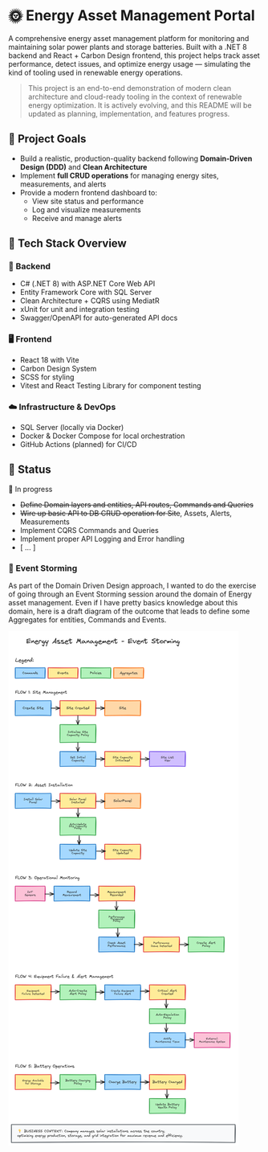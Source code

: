 # 🌞 Energy Asset Management Portal

A comprehensive energy asset management platform for monitoring and maintaining solar power plants and storage batteries. Built with a .NET 8 backend and React + Carbon Design frontend, this project helps track asset performance, detect issues, and optimize energy usage — simulating the kind of tooling used in renewable energy operations.

> This project is an end-to-end demonstration of modern clean architecture and cloud-ready tooling in the context of renewable energy optimization.
> It is actively evolving, and this README will be updated as planning, implementation, and features progress.

## 🚀 Project Goals

- Build a realistic, production-quality backend following **Domain-Driven Design (DDD)** and **Clean Architecture**
- Implement **full CRUD operations** for managing energy sites, measurements, and alerts
- Provide a modern frontend dashboard to:
  - View site status and performance
  - Log and visualize measurements
  - Receive and manage alerts


## 🧩 Tech Stack Overview

### 🔧 Backend

- C# (.NET 8) with ASP.NET Core Web API
- Entity Framework Core with SQL Server
- Clean Architecture + CQRS using MediatR
- xUnit for unit and integration testing
- Swagger/OpenAPI for auto-generated API docs

### 🖥️ Frontend

- React 18 with Vite
- Carbon Design System
- SCSS for styling
- Vitest and React Testing Library for component testing

### ☁️ Infrastructure & DevOps

- SQL Server (locally via Docker)
- Docker & Docker Compose for local orchestration
- GitHub Actions (planned) for CI/CD


## 📅 Status

🔧 In progress
  - ~~Define Domain layers and entities, API routes, Commands and Queries~~
  - ~~Wire up basic API to DB CRUD operation for Site~~, Assets, Alerts, Measurements
  - Implement CQRS Commands and Queries
  - Implement proper API Logging and Error handling
  - [ ... ]


### 🔧 Event Storming

As part of the Domain Driven Design approach, I wanted to do the exercise of going through an Event Storming session around the domain of Energy asset management. Even if I have pretty basics knowledge about this domain, here is a draft diagram of the outcome that leads to define some Aggregates for entities, Commands and Events.


![image](docs/event_storming.png)

